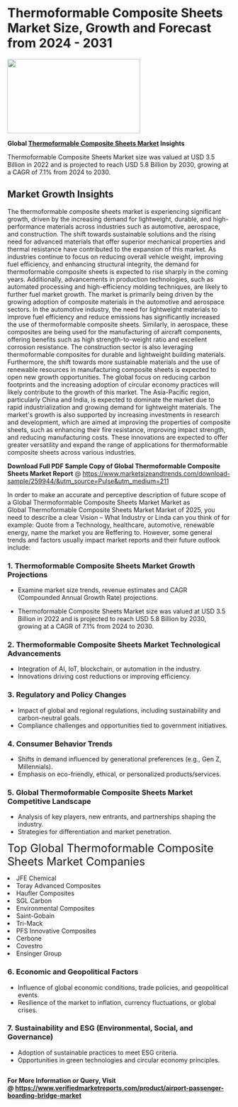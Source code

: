 <H1>Thermoformable Composite Sheets Market Size, Growth and Forecast from 2024 - 2031</H1><img class="aligncenter size-medium wp-image-584254" src="https://thirdeyenews.in/wp-content/uploads/2024/09/Global-Market-Research-300x168.jpeg" alt="" width="300" height="168" /><p><strong>Global&nbsp;<a href="https://www.marketsizeandtrends.com/download-sample/259944/&amp;utm_source=Pulse&amp;utm_medium=211">Thermoformable Composite Sheets Market</a> Insights</strong></p><p>Thermoformable Composite Sheets Market size was valued at USD 3.5 Billion in 2022 and is projected to reach USD 5.8 Billion by 2030, growing at a CAGR of 7.1% from 2024 to 2030.</p><p><h2>Market Growth Insights</h2> The thermoformable composite sheets market is experiencing significant growth, driven by the increasing demand for lightweight, durable, and high-performance materials across industries such as automotive, aerospace, and construction. The shift towards sustainable solutions and the rising need for advanced materials that offer superior mechanical properties and thermal resistance have contributed to the expansion of this market. As industries continue to focus on reducing overall vehicle weight, improving fuel efficiency, and enhancing structural integrity, the demand for thermoformable composite sheets is expected to rise sharply in the coming years. Additionally, advancements in production technologies, such as automated processing and high-efficiency molding techniques, are likely to further fuel market growth. The market is primarily being driven by the growing adoption of composite materials in the automotive and aerospace sectors. In the automotive industry, the need for lightweight materials to improve fuel efficiency and reduce emissions has significantly increased the use of thermoformable composite sheets. Similarly, in aerospace, these composites are being used for the manufacturing of aircraft components, offering benefits such as high strength-to-weight ratio and excellent corrosion resistance. The construction sector is also leveraging thermoformable composites for durable and lightweight building materials. Furthermore, the shift towards more sustainable materials and the use of renewable resources in manufacturing composite sheets is expected to open new growth opportunities. The global focus on reducing carbon footprints and the increasing adoption of circular economy practices will likely contribute to the growth of this market. The Asia-Pacific region, particularly China and India, is expected to dominate the market due to rapid industrialization and growing demand for lightweight materials. The market's growth is also supported by increasing investments in research and development, which are aimed at improving the properties of composite sheets, such as enhancing their fire resistance, improving impact strength, and reducing manufacturing costs. These innovations are expected to offer greater versatility and expand the range of applications for thermoformable composite sheets across various industries. </p><p><span class=""><strong>Download Full PDF Sample Copy of Global Thermoformable Composite Sheets Market Report</strong> @ <a href="https://www.marketsizeandtrends.com/download-sample/259944/&amp;utm_source=Pulse&amp;utm_medium=211" target="_blank">https://www.marketsizeandtrends.com/download-sample/259944/&amp;utm_source=Pulse&amp;utm_medium=211</a></span></p><p>In order to make an accurate and perceptive description of future scope of a Global&nbsp;Thermoformable Composite Sheets Market Market as Global&nbsp;Thermoformable Composite Sheets Market Market of 2025, you need to describe a clear Vision &ndash; What Industry or Linda can you think of for example: Quote from a Technology, healthcare, automotive, renewable energy, name the market you are Reffering to. However, some general trends and factors usually impact market reports and their future outlook include:</p><h3>1.&nbsp;<strong>Thermoformable Composite Sheets Market Growth Projections</strong></h3><ul><li>Examine market size trends, revenue estimates and CAGR (Compounded Annual Growth Rate) projections.</li><li><p>Thermoformable Composite Sheets Market size was valued at USD 3.5 Billion in 2022 and is projected to reach USD 5.8 Billion by 2030, growing at a CAGR of 7.1% from 2024 to 2030.</p></li></ul><h3>2.&nbsp;<strong>Thermoformable Composite Sheets Market Technological Advancements</strong></h3><ul><li>Integration of AI, IoT, blockchain, or automation in the industry.</li><li>Innovations driving cost reductions or improving efficiency.</li></ul><h3>3.&nbsp;<strong>Regulatory and Policy Changes</strong></h3><ul><li>Impact of global and regional regulations, including sustainability and carbon-neutral goals.</li><li>Compliance challenges and opportunities tied to government initiatives.</li></ul><h3>4.&nbsp;<strong>Consumer Behavior Trends</strong></h3><ul><li>Shifts in demand influenced by generational preferences (e.g., Gen Z, Millennials).</li><li>Emphasis on eco-friendly, ethical, or personalized products/services.</li></ul><h3>5.&nbsp;<strong>Global Thermoformable Composite Sheets Market Competitive Landscape</strong></h3><ul><li>Analysis of key players, new entrants, and partnerships shaping the industry.</li><li>Strategies for differentiation and market penetration.</li></ul><p data-pm-slice="1 1 []"><span style="color: inherit; font-family: inherit; font-size: 25px;">Top Global Thermoformable Composite Sheets Market Companies</span></p><div class="" data-test-id=""><p><li>JFE Chemical</li><li> Toray Advanced Composites</li><li> Haufler Composites</li><li> SGL Carbon</li><li> Environmental Composites</li><li> Saint-Gobain</li><li> Tri-Mack</li><li> PFS Innovative Composites</li><li> Cerbone</li><li> Covestro</li><li> Ensinger Group</li></p></div><h3>6.&nbsp;<strong>Economic and Geopolitical Factors</strong></h3><ul><li>Influence of global economic conditions, trade policies, and geopolitical events.</li><li>Resilience of the market to inflation, currency fluctuations, or global crises.</li></ul><h3>7.&nbsp;<strong>Sustainability and ESG (Environmental, Social, and Governance)</strong></h3><ul><li>Adoption of sustainable practices to meet ESG criteria.</li><li>Opportunities in green technologies and circular economy principles.</li></ul><h2><strong style="font-size: 14px;">For More Information or Query, Visit @&nbsp;</strong><a style="background-color: #ffffff; font-size: 14px;" href="https://www.marketsizeandtrends.com/report/thermoformable-composite-sheets-market/" target="_blank">https://www.verifiedmarketreports.com/product/airport-passenger-boarding-bridge-market</a></h2>
